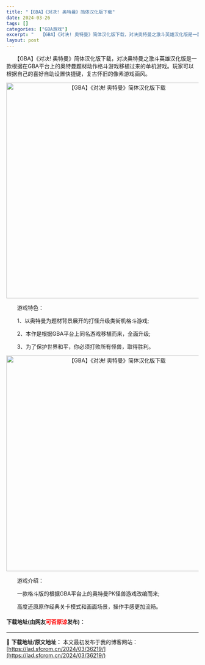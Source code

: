 ```yaml
---
title: "【GBA】《对决! 奥特曼》简体汉化版下载"
date: 2024-03-26
tags: []
categories: ["GBA游戏"]
excerpt: "　　【GBA】《对决! 奥特曼》简体汉化版下载，对决奥特曼之激斗英雄汉化版是一款根据在GBA平台上的奥特曼题材动作格斗游戏移植过来的单机游戏。玩家可以根据自己的喜好自助设置快捷键，复古怀旧的像素游戏画风。 　　游戏特色： 　　1、以奥特曼为题材背景展开的打怪升级类街机格斗游戏; 　　2、本作是根据G&hellip;"
layout: post
---
```


 <p>　　【GBA】《对决! 奥特曼》简体汉化版下载，对决奥特曼之激斗英雄汉化版是一款根据在GBA平台上的奥特曼题材动作格斗游戏移植过来的单机游戏。玩家可以根据自己的喜好自助设置快捷键，复古怀旧的像素游戏画风。</p> <p align="center"><img align="" border="0" src="https://lad.sfcrom.cn/wp-content/uploads/2024/03/20240326_6602637412e61.png" width="565" alt="【GBA】《对决! 奥特曼》简体汉化版下载" /></p> <p>　　游戏特色：</p> <p>　　1、以奥特曼为题材背景展开的打怪升级类街机格斗游戏;</p> <p>　　2、本作是根据GBA平台上同名游戏移植而来，全面升级;</p> <p>　　3、为了保护世界和平，你必须打败所有怪兽，取得胜利。</p> <p align="center"><img align="" border="0" src="https://lad.sfcrom.cn/wp-content/uploads/2024/03/20240326_66026374a4443.png" width="565" alt="【GBA】《对决! 奥特曼》简体汉化版下载" /></p> <p>　　游戏介绍：</p> <p>　　一款格斗版的根据GBA平台上的奥特曼PK怪兽游戏改编而来;</p> <p>　　高度还原原作经典关卡模式和画面场景，操作手感更加流畅。</p> <p><h4>下载地址(由网友<font color="red">可否原谅</font>发布)：</h4></p> 

---
📖 **下载地址/原文地址：** 本文最初发布于我的博客网站：[https://lad.sfcrom.cn/2024/03/36219/](https://lad.sfcrom.cn/2024/03/36219/)
